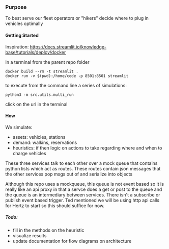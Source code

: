 ### Purpose

To best serve our fleet operators or "hikers" decide where to plug in vehicles optimally


#### Getting Started

Inspiration: https://docs.streamlit.io/knowledge-base/tutorials/deploy/docker

In a terminal from the parent repo folder
```
docker build --rm -t streamlit .
docker run -v $(pwd):/home/code -p 8501:8501 streamlit 
```

to execute from the command line a series of simulations:
```
python3 -m src.utils.multi_run
```

click on the url in the terminal


#### How

We simulate:
- assets: vehicles, stations
- demand: walkins, reservations
- heuristics: if then logic on actions to take regarding where and when to charge vehicles

These three services talk to each other over a mock queue that contains python lists which act as routes.
These routes contain json messages that the other services pop msgs out of and serialize into objects

Although this repo uses a mockqueue, this queue is not event based so it is really like an api proxy
in that a servce does a get or post to the queue and the queue is an intermediary between services.
There isn't a subscribe or publish event based trigger. Ted mentioned we will be using http api calls
for Hertz to start so this should suffice for now.

##### Todo:
- fill in the methods on the heuristic 
- visualize results
- update documentation for flow diagrams on architecture
